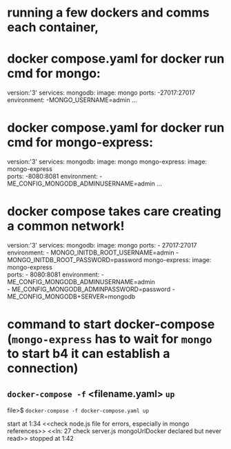 # running a few dockers and comms each container,
# docker compose.yaml for docker run cmd for mongo:

version:'3'
services:
  mongodb:
    image: mongo
    ports:
      -27017:27017
    environment:
      -MONGO_USERNAME=admin
      ...

# docker compose.yaml for docker run cmd for mongo-express:

version:'3'
services:
  mongodb:
    image: mongo
  mongo-express:
    image: mongo-express  
    ports:
      -8080:8081
    environment:
      -ME_CONFIG_MONGODB_ADMINUSERNAME=admin
      ...

# docker compose takes care creating a common network!

version:'3'
services:
  mongodb:
    image: mongo
    ports:
      - 27017:27017
    environment:
      - MONGO_INITDB_ROOT_USERNAME=admin
      - MONGO_INITDB_ROOT_PASSWORD=password
  mongo-express:
    image: mongo-express  
    ports:
      - 8080:8081
    environment:
      - ME_CONFIG_MONGODB_ADMINUSERNAME=admin    
      - ME_CONFIG_MONGODB_ADMINPASSWORD=password
      - ME_CONFIG_MONGODB+SERVER=mongodb

# command to start docker-compose (`mongo-express` has to wait for `mongo` to start b4 it can establish a connection)
## `docker-compose -f`<file> <filename.yaml> `up`<start>

file>$ `docker-compose -f docker-compose.yaml up`  

start at 1:34
<<check node.js file for errors, especially in mongo references>>
<<ln: 27 check server.js mongoUrlDocker declared but never read>>
stopped at 1:42      


